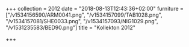 +++
collection = 2012
date = "2018-08-13T12:43:36+02:00"
furniture = ["/v1534156590/ARM0041.png", "/v1534157099/TAB1028.png", "/v1534157081/SHE0033.png", "/v1534157093/NIG1029.png", "/v1531235583/BED90.png"]
title = "Kollekton 2012"

+++

